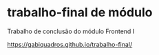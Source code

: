 # trabalho-final de módulo

Trabalho de conclusão do módulo Frontend I

https://gabiquadros.github.io/trabalho-final/
